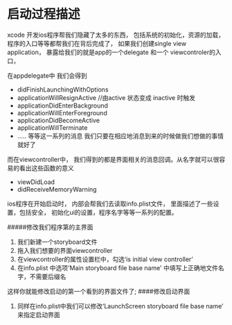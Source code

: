 # 启动过程描述

xcode 开发ios程序帮我们隐藏了太多的东西， 包括系统的初始化，资源的加载，程序的入口等等都帮我们在背后完成了， 如果我们创建single view application， 暴露给我们的就是app的一个delegate 和一个 viewcontroler的入口，

在appdelegate中 我们会得到
- didFinishLaunchingWithOptions
- applicationWillResignActive //由active 状态变成 inactive 时触发
- applicationDidEnterBackground
- applicationWillEnterForeground
- applicationDidBecomeActive
- applicationWillTerminate
- ..... 等等这一系列的消息 我们只要在相应地消息到来的时候做我们想做的事情就好了

而在viewcontroller中， 我们得到的都是界面相关的消息回调。从名字就可以很容易的看出这些函数的意义
- viewDidLoad
- didReceiveMemoryWarning

ios程序在开始启动时， 内部会帮我们去读取info.plist文件， 里面描述了一些设置，包括安全， 初始化ui的设置，程序名字等等一系列的配置。

#####修改我们程序第的主界面
1. 我们新建一个storyboard文件
2. 拖入我们想要的界面viewcontroller
3. 在viewcontroller的属性设置栏中，勾选‘is initial view controller’
4. 在info.plist 中选项'Main storyboard file base name' 中填写上正确地文件名字，不需要后缀名

这样你就能修改启动的第一个看到的界面文件了;
####修改启动界面
1. 同样在info.plist中我们可以修改‘LaunchScreen storyboard file base name’ 来指定启动界面